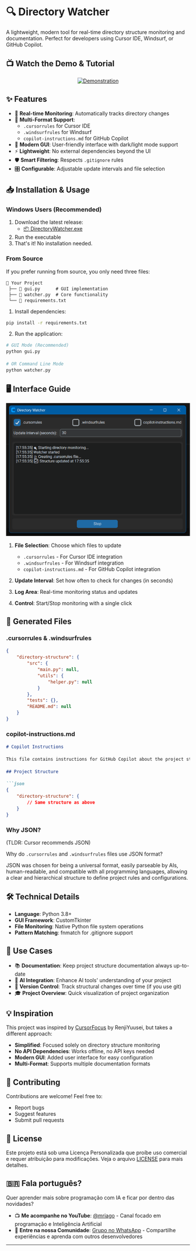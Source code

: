# 🔍 Directory Watcher

A lightweight, modern tool for real-time directory structure monitoring and documentation. Perfect for developers using Cursor IDE, Windsurf, or GitHub Copilot.

## 📺 Watch the Demo & Tutorial

<div align="center">

[![Demonstration](https://i.ytimg.com/an_webp/rzwATkD5daM/mqdefault_6s.webp?du=3000&sqp=CLaW070G&rs=AOn4CLB6wdZAjSp8Zsy3-xgvIQGWAnck7A)](https://www.youtube.com/watch?v=rzwATkD5daM)
  
</div>

## ✨ Features

- 🔄 **Real-time Monitoring**: Automatically tracks directory changes
- 🎯 **Multi-Format Support**: 
  - `.cursorrules` for Cursor IDE
  - `.windsurfrules` for Windsurf
  - `copilot-instructions.md` for GitHub Copilot
- 🌟 **Modern GUI**: User-friendly interface with dark/light mode support
- ⚡ **Lightweight**: No external dependencies beyond the UI
- 🛡️ **Smart Filtering**: Respects `.gitignore` rules
- 🎛️ **Configurable**: Adjustable update intervals and file selection

## 📥 Installation & Usage

### Windows Users (Recommended)
1. Download the latest release:
   - [📦 DirectoryWatcher.exe](https://github.com/MrIagoUFV/DirectoryWatcher/releases/latest)
2. Run the executable
3. That's it! No installation needed.

### From Source
If you prefer running from source, you only need three files:
```
📁 Your Project
 ├── 📄 gui.py      # GUI implementation
 ├── 📄 watcher.py  # Core functionality
 └── 📄 requirements.txt
```

1. Install dependencies:
```bash
pip install -r requirements.txt
```

2. Run the application:
```bash
# GUI Mode (Recommended)
python gui.py

# OR Command Line Mode
python watcher.py
```

## 🖥️ Interface Guide

![Interface Guide](assets/guide.png)

1. **File Selection**: Choose which files to update
   - `.cursorrules` - For Cursor IDE integration
   - `.windsurfrules` - For Windsurf integration
   - `copilot-instructions.md` - For GitHub Copilot integration

2. **Update Interval**: Set how often to check for changes (in seconds)

3. **Log Area**: Real-time monitoring status and updates

4. **Control**: Start/Stop monitoring with a single click

## 📄 Generated Files

### .cursorrules & .windsurfrules
```json
{
    "directory-structure": {
        "src": {
            "main.py": null,
            "utils": {
                "helper.py": null
            }
        },
        "tests": {},
        "README.md": null
    }
}
```

### copilot-instructions.md
```markdown
# Copilot Instructions

This file contains instructions for GitHub Copilot about the project structure.

## Project Structure

```json
{
    "directory-structure": {
        // Same structure as above
    }
}
```

### Why JSON?

(TLDR: Cursor recommends JSON)

Why do `.cursorrules` and `.windsurfrules` files use JSON format?

JSON was chosen for being a universal format, easily parseable by AIs, human-readable, and compatible with all programming languages, allowing a clear and hierarchical structure to define project rules and configurations. 

## 🛠️ Technical Details

- **Language**: Python 3.8+
- **GUI Framework**: CustomTkinter
- **File Monitoring**: Native Python file system operations
- **Pattern Matching**: fnmatch for .gitignore support

## 🎯 Use Cases

- 📚 **Documentation**: Keep project structure documentation always up-to-date
- 🤖 **AI Integration**: Enhance AI tools' understanding of your project
- 🔄 **Version Control**: Track structural changes over time (if you use git)
- 🎓 **Project Overview**: Quick visualization of project organization

## 💡 Inspiration

This project was inspired by [CursorFocus](https://github.com/RenjiYuusei/CursorFocus) by RenjiYuusei, but takes a different approach:

- **Simplified**: Focused solely on directory structure monitoring
- **No API Dependencies**: Works offline, no API keys needed
- **Modern GUI**: Added user interface for easy configuration
- **Multi-Format**: Supports multiple documentation formats

## 🤝 Contributing

Contributions are welcome! Feel free to:
- Report bugs
- Suggest features
- Submit pull requests

## 📝 License

Este projeto está sob uma Licença Personalizada que proíbe uso comercial e requer atribuição para modificações. Veja o arquivo [LICENSE](LICENSE) para mais detalhes.

## 🇧🇷 Fala português?

Quer aprender mais sobre programação com IA e ficar por dentro das novidades? 

- 📺 **Me acompanhe no YouTube**: [@mriago](https://www.youtube.com/@mriago) - Canal focado em programação e Inteligência Artificial
- 💬 **Entre na nossa Comunidade**: [Grupo no WhatsApp](https://chat.whatsapp.com/CP7zu5ebSRY2RCiq5g8Slu) - Compartilhe experiências e aprenda com outros desenvolvedores

---
